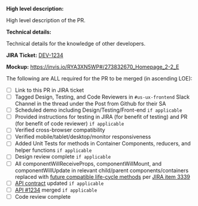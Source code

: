 **High level description:**

High level description of the PR.

**Technical details:**

Technical details for the knowledge of other developers.

**JIRA Ticket:**
[DEV-1234](https://federal-spending-transparency.atlassian.net/browse/DEV-1234)

**Mockup:**
https://invis.io/RYA3XN5WP#/273832670_Homepage_2-2_E

The following are ALL required for the PR to be merged (in ascending LOE):
- [ ] Link to this PR in JIRA ticket
- [ ] Tagged Design, Testing, and Code Reviewers in `#us-ux-frontend` Slack Channel in the thread under the Post from Github for their SA
- [ ] Scheduled demo including Design/Testing/Front-end `if applicable`
- [ ] Provided instructions for testing in JIRA (for benefit of testing) and PR (for benefit of code reviewer) `if applicable`
- [ ] Verified cross-browser compatibility
- [ ] Verified mobile/tablet/desktop/monitor responsiveness
- [ ] Added Unit Tests for methods in Container Components, reducers, and helper functions `if applicable`
- [ ] Design review complete `if applicable`
- [ ] All componentWillReceiveProps, componentWillMount, and componentWillUpdate in relevant child/parent components/containers replaced with [future compatible life-cycle methods](https://reactjs.org/blog/2018/03/27/update-on-async-rendering.html) per [JIRA item 3339](https://federal-spending-transparency.atlassian.net/browse/DEV-3339)
- [ ] [API contract](https://github.com/fedspendingtransparency/usaspending-api/tree/dev/usaspending_api/api_contracts) updated `if applicable`
- [ ] [API #1234](https://github.com/fedspendingtransparency/usaspending-api/pull/1234) merged `if applicable`
- [ ] Code review complete
